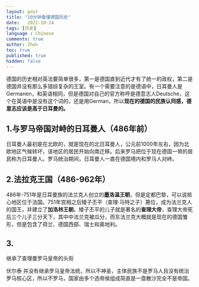 ```yaml
---
layout: post
title: "10分钟看懂德国历史"
date:   2021-10-24
tags: [历史]
language : Chinese
comments: true
author: Zhen
toc: true
published: true
hidden: false
---
```

德国的历史相对英法要简单很多，第一是德国直到近代才有了统一的政权，第二是德国并没有那么多错综复杂的王室。有一个需要注意的是德语中，日耳曼人是Germanen，和英语相同，但是德国对自己的官方称呼是德意志人Deutsche，这个在英语中是没有这个词的，还是用German，所以**现在的德国的民族认同感，德意志应该是高于日耳曼的。**

## 1.与罗马帝国对峙的日耳曼人（486年前）
日耳曼人最初是在北欧的，就是现在的北日耳曼人，公元前1000年左右，因为北欧地区气候转坏，该地区的居民开始向南迁移。后来罗马把位于现在德国一带的居民称为日耳曼人。罗马统治期间，日耳曼人一直在德国境内和罗马人对峙。

## 2.法拉克王国（486-962年）
486年-751年是日耳曼族的法兰克人创立的**墨洛温王朝**，但是定都巴黎，可以说核心地区位于法国。751年宫相之后矮子丕平（查理·马特之子）篡位，成为法兰克人的国王，并建立了**加洛林王朝**。矮子丕平的儿子就是著名的**查理大帝**，查理大帝死后三个儿子三分天下，其中中法兰克被瓜分，而东法兰克大概就是现在的德国雏形，但是包含了荷兰、德国西部、瑞士和奥地利。

## 3.


继承了查理曼罗马皇帝的头衔


伏尔泰
并没有继承罗马皇帝法统，所以不神圣，主体民族不是罗马人且没有统治罗马核心区，所以不罗马，国家由多个选帝侯组成简直是一盘散沙完全不是帝国。
<!--stackedit_data:
eyJoaXN0b3J5IjpbLTE5MjAxNzU2MzUsOTUyMDQ5OTQyLC0yND
Y5OTA5MTIsLTE0OTM2ODI5MDUsLTIwOTI5OTE0NDgsOTA2Nzgw
Mjk5LC0xMDgwNzY3NjQ5LDEzOTI4OTM5NzRdfQ==
-->